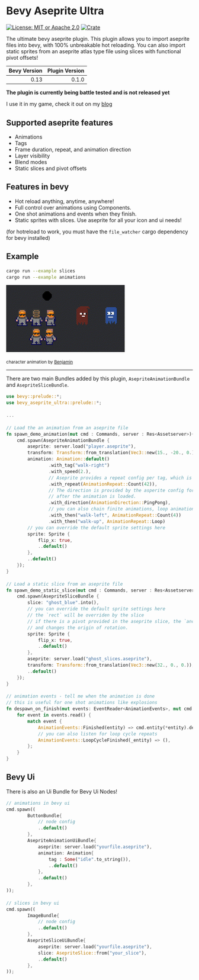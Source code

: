 # Bevy Aseprite Ultra


[![License: MIT or Apache 2.0](https://img.shields.io/badge/License-MIT%20or%20Apache2-blue.svg)](./LICENSE)
[![Crate](https://img.shields.io/crates/v/bevy_aseprite_ultra.svg)](https://crates.io/crates/bevy_aseprite_ultra)

The ultimate bevy aseprite plugin. This plugin allows you to import aseprite files into bevy, with 100% unbreakable
hot reloading. You can also import static sprites from an aseprite atlas type file using slices with functional pivot offsets!

| Bevy Version | Plugin Version |
| -----------: | -------------: |
|         0.13 |          0.1.0 |

**The plugin is currently being battle tested and is not released yet**

I use it in my game, check it out on my [blog](https://lommix.com)

## Supported aseprite features

-   Animations
-   Tags
-   Frame duration, repeat, and animation direction
-   Layer visibility
-   Blend modes
-   Static slices and pivot offsets

## Features in bevy

-   Hot reload anything, anytime, anywhere!
-   Full control over animations using Components.
-   One shot animations and events when they finish.
-   Static sprites with slices. Use aseprite for all your icon and ui needs!

(for hotreload to work, you must have the `file_watcher` cargo dependency for bevy installed)

## Example

```bash
cargo run --example slices
cargo run --example animations
```

![Example](docs/example.gif)

<small> character animation by [Benjamin](https://github.com/headcr4sh) </small>

---

There are two main Bundles added by this plugin, `AsepriteAnimationBundle` and `AsepriteSliceBundle`.

```rust
use bevy::prelude::*;
use bevy_aseprite_ultra::prelude::*;

...

// Load the an animation from an aseprite file
fn spawn_demo_animation(mut cmd : Commands, server : Res<Assetserver>){
    cmd.spawn(AsepriteAnimationBundle {
        aseprite: server.load("player.aseprite"),
        transform: Transform::from_translation(Vec3::new(15., -20., 0.)),
        animation: Animation::default()
                .with_tag("walk-right")
                .with_speed(2.),
                // Aseprite provides a repeat config per tag, which is beeing ignored on purpose.
                .with_repeat(AnimationRepeat::Count(42)),
                // The direction is provided by the asperite config for the tag, but can be overwritten
                // after the animation is loaded.
                .with_direction(AnimationDirection::PingPong),
                // you can also chain finite animations, loop animations with never finish
                .with_then("walk-left", AnimationRepeat::Count(4))
                .with_then("walk-up", AnimationRepeat::Loop)
        // you can override the default sprite settings here
        sprite: Sprite {
            flip_x: true,
            ..default()
        },
        ..default()
    });
}

// Load a static slice from an aseprite file
fn spawn_demo_static_slice(mut cmd : Commands, server : Res<Assetserver>){
    cmd.spawn(AsepriteSliceBundle {
        slice: "ghost_blue".into(),
        // you can override the default sprite settings here
        // the `rect` will be overriden by the slice
        // if there is a pivot provided in the aseprite slice, the `anchor` will be overwritten
        // and changes the origin of rotation.
        sprite: Sprite {
            flip_x: true,
            ..default()
        },
        aseprite: server.load("ghost_slices.aseprite"),
        transform: Transform::from_translation(Vec3::new(32., 0., 0.)),
        ..default()
    });
}

// animation events - tell me when the animation is done
// this is useful for one shot animations like explosions
fn despawn_on_finish(mut events: EventReader<AnimationEvents>, mut cmd : Commands){
    for event in events.read() {
        match event {
            AnimationEvents::Finished(entity) => cmd.entity(*entity).despawn_recursive(),
            // you can also listen for loop cycle repeats
            AnimationEvents::LoopCycleFinished(_entity) => (),
        };
    }
}
```

## Bevy Ui

There is also an Ui Bundle for Bevy Ui Nodes!

```rust
// animations in bevy ui
cmd.spawn((
        ButtonBundle{
            // node config
            ..default()
        },
        AsepriteAnimationUiBundle{
            aseprite: server.load("yourfile.aseprite"),
            animation: Animation{
                tag : Some("idle".to_string()),
                ..default()
            },
            ..default()
        },
));

// slices in bevy ui
cmd.spawn((
        ImageBundle{
            // node config
            ..default()
        },
        AsepriteSliceUiBundle{
            aseprite: server.load("yourfile.aseprite"),
            slice: AsepriteSlice::from("your_slice"),
            ..default()
        },
));

```
